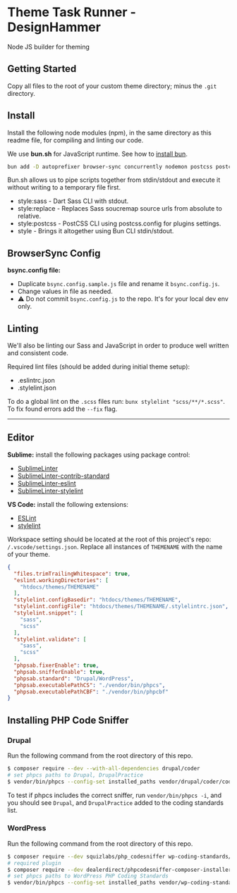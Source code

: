 # Theme Task Runner - DesignHammer

Node JS builder for theming


## Getting Started

Copy all files to the root of your custom theme directory; minus the `.git` directory.


## Install

Install the following node modules (npm), in the same directory as this readme file, for compiling and linting our code.

We use **bun.sh** for JavaScript runtime. See how to [install bun](https://bun.sh/docs/installation).

```bash
bun add -D autoprefixer browser-sync concurrently nodemon postcss postcss-cli postcss-pxtorem sass standard stylelint stylelint-config-sass-guidelines stylelint-order uglify-js
```

Bun.sh allows us to pipe scripts together from stdin/stdout and execute it without writing to a temporary file first.

- style:sass - Dart Sass CLI with stdout.
- style:replace - Replaces Sass soucremap source urls from absolute to relative.
- style:postcss - PostCSS CLI using postcss.config for plugins settings.
- style - Brings it altogether using Bun CLI stdin/stdout.


## BrowserSync Config

**bsync.config file:**

- Duplicate `bsync.config.sample.js` file and rename it `bsync.config.js`.
- Change values in file as needed.
- ⚠️ Do not commit `bsync.config.js` to the repo. It's for your local dev env only.


## Linting

We'll also be linting our Sass and JavaScript in order to produce well written and consistent code.

Required lint files (should be added during initial theme setup):

- .eslintrc.json
- .stylelint.json

To do a global lint on the `.scss` files run: `bunx stylelint "scss/**/*.scss"`. To fix found errors add the `--fix` flag.

---

## Editor

**Sublime:** install the following packages using package control:

- [SublimeLinter](https://packagecontrol.io/packages/SublimeLinter)
- [SublimeLinter-contrib-standard](https://packagecontrol.io/packages/SublimeLinter-contrib-standard)
- [SublimeLinter-eslint](https://packagecontrol.io/packages/SublimeLinter-eslint)
- [SublimeLinter-stylelint](https://packagecontrol.io/packages/SublimeLinter-stylelint)


**VS Code:** install the following extensions:

- [ESLint](https://marketplace.visualstudio.com/items?itemName=dbaeumer.vscode-eslint)
- [stylelint](https://marketplace.visualstudio.com/items?itemName=stylelint.vscode-stylelint)

Workspace setting should be located at the root of this project's repo: `/.vscode/settings.json`. Replace all instances of `THEMENAME` with the name of your theme.

```json
{
  "files.trimTrailingWhitespace": true,
  "eslint.workingDirectories": [
    "htdocs/themes/THEMENAME"
  ],
  "stylelint.configBasedir": "htdocs/themes/THEMENAME",
  "stylelint.configFile": "htdocs/themes/THEMENAME/.stylelintrc.json",
  "stylelint.snippet": [
    "sass",
    "scss"
  ],
  "stylelint.validate": [
    "sass",
    "scss"
  ],
  "phpsab.fixerEnable": true,
  "phpsab.snifferEnable": true,
  "phpsab.standard": "Drupal/WordPress",
  "phpsab.executablePathCS": "./vendor/bin/phpcs",
  "phpsab.executablePathCBF": "./vendor/bin/phpcbf"
}
```


## Installing PHP Code Sniffer

### Drupal

Run the following command from the root directory of this repo.

```bash
$ composer require --dev --with-all-dependencies drupal/coder
# set phpcs paths to Drupal, DrupalPractice
$ vendor/bin/phpcs --config-set installed_paths vendor/drupal/coder/coder_sniffer
```

To test if phpcs includes the correct sniffer, run `vendor/bin/phpcs -i`, and you should see `Drupal`, and `DrupalPractice` added to the coding standards list.


### WordPress

Run the following command from the root directory of this repo.

```bash
$ composer require --dev squizlabs/php_codesniffer wp-coding-standards/wpcs
# required plugin
$ composer require --dev dealerdirect/phpcodesniffer-composer-installer
# set phpcs paths to WordPress PHP Coding Standards
$ vendor/bin/phpcs --config-set installed_paths vendor/wp-coding-standards/wpcs
```
